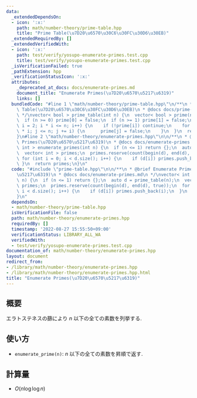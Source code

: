```yaml
---
data:
  _extendedDependsOn:
  - icon: ':x:'
    path: math/number-theory/prime-table.hpp
    title: "Prime Table(\u7D20\u6570\u30C6\u30FC\u30D6\u30EB)"
  _extendedRequiredBy: []
  _extendedVerifiedWith:
  - icon: ':x:'
    path: test/verify/yosupo-enumerate-primes.test.cpp
    title: test/verify/yosupo-enumerate-primes.test.cpp
  _isVerificationFailed: true
  _pathExtension: hpp
  _verificationStatusIcon: ':x:'
  attributes:
    _deprecated_at_docs: docs/enumerate-primes.md
    document_title: "Enumerate Primes(\u7D20\u6570\u5217\u6319)"
    links: []
  bundledCode: "#line 1 \"math/number-theory/prime-table.hpp\"\n/**\n * @brief Prime\
    \ Table(\u7D20\u6570\u30C6\u30FC\u30D6\u30EB)\n * @docs docs/prime-table.md\n\
    \ */\nvector< bool > prime_table(int n) {\n  vector< bool > prime(n + 1, true);\n\
    \  if (n >= 0) prime[0] = false;\n  if (n >= 1) prime[1] = false;\n  for (int\
    \ i = 2; i * i <= n; i++) {\n    if (!prime[i]) continue;\n    for (int j = i\
    \ * i; j <= n; j += i) {\n      prime[j] = false;\n    }\n  }\n  return prime;\n\
    }\n#line 2 \"math/number-theory/enumerate-primes.hpp\"\n\n/**\n * @brief Enumerate\
    \ Primes(\u7D20\u6570\u5217\u6319)\n * @docs docs/enumerate-primes.md\n */\nvector<\
    \ int > enumerate_primes(int n) {\n  if (n <= 1) return {};\n  auto d = prime_table(n);\n\
    \  vector< int > primes;\n  primes.reserve(count(begin(d), end(d), true));\n \
    \ for (int i = 0; i < d.size(); i++) {\n    if (d[i]) primes.push_back(i);\n \
    \ }\n  return primes;\n}\n"
  code: "#include \"prime-table.hpp\"\n\n/**\n * @brief Enumerate Primes(\u7D20\u6570\
    \u5217\u6319)\n * @docs docs/enumerate-primes.md\n */\nvector< int > enumerate_primes(int\
    \ n) {\n  if (n <= 1) return {};\n  auto d = prime_table(n);\n  vector< int >\
    \ primes;\n  primes.reserve(count(begin(d), end(d), true));\n  for (int i = 0;\
    \ i < d.size(); i++) {\n    if (d[i]) primes.push_back(i);\n  }\n  return primes;\n\
    }\n"
  dependsOn:
  - math/number-theory/prime-table.hpp
  isVerificationFile: false
  path: math/number-theory/enumerate-primes.hpp
  requiredBy: []
  timestamp: '2022-08-27 15:55:50+09:00'
  verificationStatus: LIBRARY_ALL_WA
  verifiedWith:
  - test/verify/yosupo-enumerate-primes.test.cpp
documentation_of: math/number-theory/enumerate-primes.hpp
layout: document
redirect_from:
- /library/math/number-theory/enumerate-primes.hpp
- /library/math/number-theory/enumerate-primes.hpp.html
title: "Enumerate Primes(\u7D20\u6570\u5217\u6319)"
---
```

## 概要

エラトステネスの篩により $n$ 以下の全ての素数を列挙する.

## 使い方

* `enumerate_prime(n)`: $n$ 以下の全ての素数を昇順で返す.

## 計算量

* $O(n \log \log n)$
